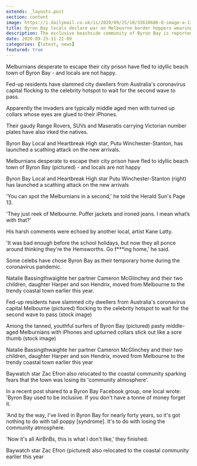 ```yaml
---
extends: _layouts.post
section: content
image: https://i.dailymail.co.uk/1s/2020/09/25/10/33610686-0-image-a-13_1601027525066.jpg 
title: Byron Bay locals declare war on Melbourne border hoppers wearing puffer jackets and ironed jeans 
description: The exclusive beachside community of Byron Bay is reportedly being overrun with Melburnians driving expensive Range Rovers and flaunting designer outfits. 
date: 2020-09-25-11-22-09 
categories: [latest, news] 
featured: true 
--- 
```

Melburnians desperate to escape their city prison have fled to idyllic beach town of Byron Bay - and locals are not happy.   

Fed-up residents have slammed city dwellers from Australia's coronavirus capital flocking to the celebrity hotspot to wait for the second wave to pass. 

Apparently the invaders are typically middle aged men with turned up collars whose eyes are glued to their iPhones.    

Their gaudy Range Rovers, SUVs and Maseratis carrying Victorian number plates have also irked the natives.  

Byron Bay Local and Heartbreak High star, Putu Winchester-Stanton, has launched a scathing attack on the new arrivals.   

Melburnians desperate to escape their city prison have fled to idyllic beach town of Byron Bay (pictured) - and locals are not happy

Byron Bay Local and Heartbreak High star Putu Winchester-Stanton (right) has launched a scathing attack on the new arrivals

'You can spot the Melburnians in a second,' he told the Herald Sun's Page 13.

'They just reek of Melbourne. Puffer jackets and ironed jeans. I mean what’s with that?'   

His harsh comments were echoed by another local, artist Kane Latty.

'It was bad enough before the school holidays, but now they all ponce around thinking they're the Hemsworths. Go f***ing home,' he said.  

Some celebs have chose Byron Bay as their temporary home during the coronavirus pandemic. 

Natalie Bassingthwaighte her partner Cameron McGlinchey and their two children, daughter Harper and son Hendrix, moved from Melbourne to the trendy coastal town earlier this year. 

Fed-up residents have slammed city dwellers from Australia's coronavirus capital Melbourne (pictured) flocking to the celebrity hotspot to wait for the second wave to pass (stock image)

Among the tanned, youthful surfers of Byron Bay (pictured) pasty middle-aged Melburnians with iPhones and upturned collars stick out like a sore thumb (stock image)

Natalie Bassingthwaighte her partner Cameron McGlinchey and their two children, daughter Harper and son Hendrix, moved from Melbourne to the trendy coastal town earlier this year 

Baywatch star Zac Efron also relocated to the coastal community sparking fears that the town was losing its 'community atmosphere'.

In a recent post shared to a Byron Bay Facebook group, one local wrote: 'Byron Bay used to be inclusive. If you don't have a tonne of money forget it.

'And by the way, I've lived in Byron Bay for nearly forty years, so it's got nothing to do with tall poppy [syndrome]. It's to do with losing the community atmosphere.

'Now it's all AirBnBs, this is what I don't like,' they finished. 

Baywatch star Zac Efron (pictured) also relocated to the coastal community earlier this year

